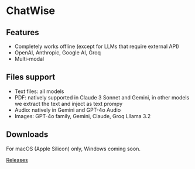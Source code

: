 # ChatWise

## Features

- Completely works offline (except for LLMs that require external API)
- OpenAI, Anthropic, Google AI, Groq
- Multi-modal

## Files support

- Text files: all models
- PDF: natively supported in Claude 3 Sonnet and Gemini, in other models we extract the text and inject as text prompy
- Audio: natively in Gemini and GPT-4o Audio
- Images: GPT-4o family, Gemini, Claude, Groq Lllama 3.2

## Downloads

For macOS (Apple Silicon) only, Windows coming soon.

[Releases](https://github.com/egoist/chatwise-releases/releases)
